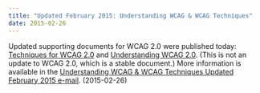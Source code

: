 ```yaml
---
title: "Updated February 2015: Understanding WCAG & WCAG Techniques"
date: 2015-02-26
---
```

<p>Updated supporting documents for WCAG 2.0 were published today: <a href="http://www.w3.org/TR/WCAG20-TECHS/">Techniques for WCAG 2.0</a> and <a href="http://www.w3.org/TR/UNDERSTANDING-WCAG20/">Understanding WCAG 2.0</a>. (This is not an update to WCAG 2.0, which is a stable document.) More information is available in the <a href="https://lists.w3.org/Archives/Public/w3c-wai-ig/2015JanMar/0164.html">Understanding WCAG &amp; WCAG Techniques Updated February 2015 e-mail</a>. (<span class="date">2015-02-26</span>)</p>